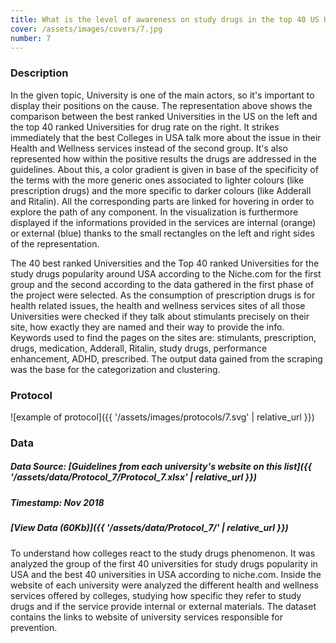 ```yaml
---
title: What is the level of awareness on study drugs in the top 40 US Universities by ranking and drug rate?
cover: /assets/images/covers/7.jpg
number: 7
---
```

### Description
In the given topic, University is one of the main actors, so it's important to display their positions on the cause. The representation above shows the comparison between the best ranked Universities in the US on the left and the top 40 ranked Universities for drug rate on the right. It strikes immediately that the best Colleges in USA talk more about the issue in their Health and Wellness services instead of the second group. It's also represented how within the positive results the drugs are addressed in the guidelines. About this, a color gradient is given in base of the specificity of the terms with the more generic ones associated to lighter colours (like prescription drugs) and the more specific to darker colours (like Adderall and Ritalin). All the corresponding parts are linked for hovering in order to explore the path of any component. In the visualization is furthermore displayed if the informations provided in the services are internal (orange) or external (blue) thanks to the small rectangles on the left and right sides of the representation.     


The 40 best ranked Universities and the Top 40 ranked Universities for the study drugs popularity around USA according to the Niche.com for the first group and the second according to the data gathered in the first phase of the project were selected. As the consumption of prescription drugs is for health related issues, the health and wellness services sites of all those Universities were checked if they talk about stimulants precisely on their site, how exactly they are named and their way to provide the info. Keywords used to find the pages on the sites are: stimulants, prescription, drugs, medication, Adderall, Ritalin, study drugs, performance enhancement, ADHD, prescribed. The output data gained from the scraping was the base for the categorization and clustering.


### Protocol
![example of protocol]({{ '/assets/images/protocols/7.svg' | relative_url }})


### Data
##### Data Source: [Guidelines from each university's website on this list]({{ '/assets/data/Protocol_7/Protocol_7.xlsx' | relative_url }})
##### Timestamp: Nov 2018
##### [View Data (60Kb)]({{ '/assets/data/Protocol_7/' | relative_url }})
To understand how colleges react to the study drugs phenomenon. It was analyzed the group of the first 40 universities for study drugs popularity in USA and the best 40 universities in USA according to niche.com. Inside the website of each university were analyzed the different health and wellness services offered by colleges, studying how specific they refer to study drugs and if the service provide internal or external materials. The dataset contains the links to website of university services responsible for prevention.
